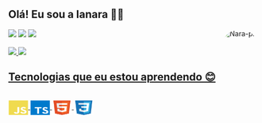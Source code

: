 ## Olá! Eu sou a Ianara 👋😃

<div style="display: inline_block">
   <img align="right" alt="Nara-pic" height="150" style="border-radius:50px;" src="https://instagram.fthe10-1.fna.fbcdn.net/v/t51.2885-19/s150x150/257651763_581858006397751_9186156159868015156_n.jpg?_nc_ht=instagram.fthe10-1.fna.fbcdn.net&_nc_cat=107&_nc_ohc=jjU844_mSCcAX-rdpIb&edm=ABfd0MgBAAAA&ccb=7-4&oh=6903d01b256df87e12d96b6791ed5a4e&oe=619AED2D&_nc_sid=7bff83">
   <a href="https://instagram.com/nanara.cs" target="_blank"><img src="https://img.shields.io/badge/-Instagram-%23E4405F?style=for-the-badge&logo=instagram&logoColor=white" target="_blank"></a>
   <a href = "mailto:ianarasilva333@gmail.com"><img src="https://img.shields.io/badge/-Gmail-%23333?style=for-the-badge&logo=gmail&logoColor=white" target="_blank"></a>
   <a href="https://www.linkedin.com/in/ianara-costa-da-silva-8a4b85215" target="_blank"><img src="https://img.shields.io/badge/-LinkedIn-%230077B5?style=for-the-badge&logo=linkedin&logoColor=white" target="_blank"></a> 
  
 </div>
 <br>

<div >
  <a href="https://github.com/Ianara-cs">
  <img height="180em" src="https://github-readme-stats.vercel.app/api?username=Ianara-cs&show_icons=true&theme=radical"/>
  <img height="180em" src="https://github-readme-stats.vercel.app/api/top-langs/?username=Ianara-cs&layout=compact&theme=radical"/>
</div>
  
  ## Tecnologias que eu estou aprendendo 😊
  <div style="display: inline_block"><br>
  <img align="center" alt="Nara-Js" height="30" width="40" src="https://raw.githubusercontent.com/devicons/devicon/master/icons/javascript/javascript-plain.svg">
  <img align="center" alt="Nara-Ts" height="30" width="40" src="https://raw.githubusercontent.com/devicons/devicon/master/icons/typescript/typescript-plain.svg">
  <img align="center" alt="Nara-HTML" height="30" width="40" src="https://raw.githubusercontent.com/devicons/devicon/master/icons/html5/html5-original.svg">
  <img align="center" alt="Nara-CSS" height="30" width="40" src="https://raw.githubusercontent.com/devicons/devicon/master/icons/css3/css3-original.svg">
</div>
   
 
  

 
